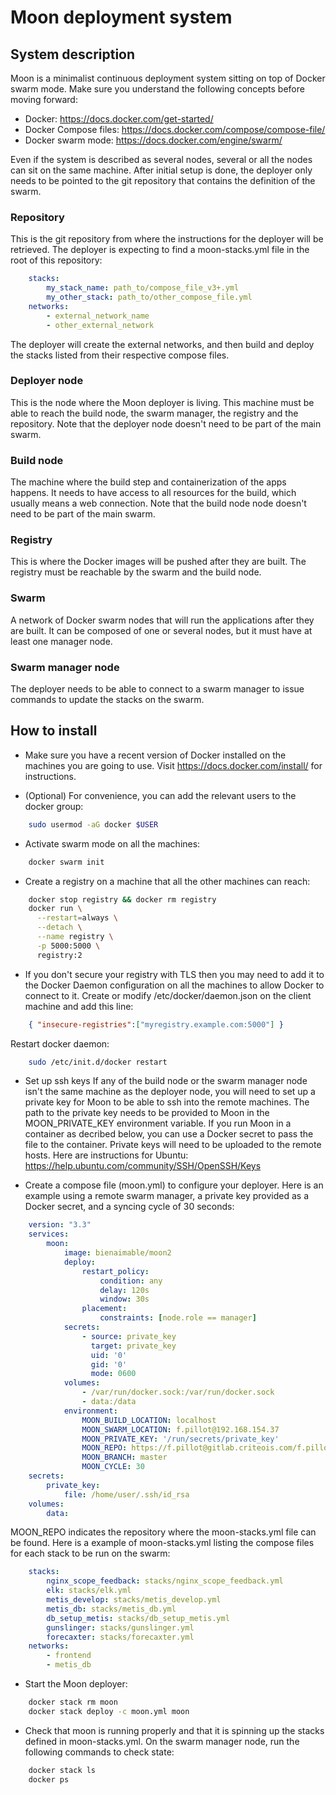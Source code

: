 # Moon deployment system
## System description
Moon is a minimalist continuous deployment system sitting on top of Docker swarm mode.
Make sure you understand the following concepts before moving forward:
* Docker: https://docs.docker.com/get-started/
* Docker Compose files: https://docs.docker.com/compose/compose-file/
* Docker swarm mode: https://docs.docker.com/engine/swarm/

Even if the system is described as several nodes, several or all the nodes can sit on the same machine.
After initial setup is done, the deployer only needs to be pointed to the git repository that contains the definition of the swarm.

### Repository
This is the git repository from where the instructions for the deployer will be retrieved. The deployer is expecting to find a moon-stacks.yml file in the root of this repository:
```yaml
    stacks:
        my_stack_name: path_to/compose_file_v3+.yml
        my_other_stack: path_to/other_compose_file.yml
    networks:
        - external_network_name
        - other_external_network
```
The deployer will create the external networks, and then build and deploy the stacks listed from their respective compose files. 

### Deployer node
This is the node where the Moon deployer is living.
This machine must be able to reach the build node, the swarm manager, the registry and the repository.
Note that the deployer node doesn't need to be part of the main swarm.

### Build node
The machine where the build step and containerization of the apps happens. 
It needs to have access to all resources for the build, which usually means a web connection.
Note that the build node node doesn't need to be part of the main swarm.

### Registry
This is where the Docker images will be pushed after they are built. 
The registry must be reachable by the swarm and the build node.

### Swarm
A network of Docker swarm nodes that will run the applications after they are built. 
It can be composed of one or several nodes, but it must have at least one manager node.

### Swarm manager node
The deployer needs to be able to connect to a swarm manager to issue commands to update the stacks on the swarm.




## How to install

- Make sure you have a recent version of Docker installed on the machines you are going to use. 
Visit https://docs.docker.com/install/ for instructions.

- (Optional) For convenience, you can add the relevant users to the docker group:
```bash
    sudo usermod -aG docker $USER
```

- Activate swarm mode on all the machines:
```bash
    docker swarm init
```

- Create a registry on a machine that all the other machines can reach:
```bash
    docker stop registry && docker rm registry
    docker run \
      --restart=always \
      --detach \
      --name registry \
      -p 5000:5000 \
      registry:2
```

- If you don't secure your registry with TLS then you may need to add it to the Docker Daemon configuration on all the machines to allow Docker to connect to it.
Create or modify /etc/docker/daemon.json on the client machine and add this line:
```json
    { "insecure-registries":["myregistry.example.com:5000"] }
```
Restart docker daemon:
```bash
    sudo /etc/init.d/docker restart
```

- Set up ssh keys
If any of the build node or the swarm manager node isn't the same machine as the deployer node, you will need to set up a private key for Moon to be able to ssh into the remote machines. 
The path to the private key needs to be provided to Moon in the MOON\_PRIVATE\_KEY environment variable. 
If you run Moon in a container as decribed below, you can use a Docker secret to pass the file to the container.
Private keys will need to be uploaded to the remote hosts.
Here are instructions for Ubuntu: https://help.ubuntu.com/community/SSH/OpenSSH/Keys



- Create a compose file (moon.yml) to configure your deployer. 
Here is an example using a remote swarm manager, a private key provided as a Docker secret, and a syncing cycle of 30 seconds:
```yaml
    version: "3.3"
    services:
        moon:
            image: bienaimable/moon2
            deploy:
                restart_policy:
                    condition: any
                    delay: 120s
                    window: 30s
                placement:
                    constraints: [node.role == manager]
            secrets:
                - source: private_key
                  target: private_key
                  uid: '0'
                  gid: '0'
                  mode: 0600
            volumes:
                - /var/run/docker.sock:/var/run/docker.sock
                - data:/data
            environment:
                MOON_BUILD_LOCATION: localhost
                MOON_SWARM_LOCATION: f.pillot@192.168.154.37
                MOON_PRIVATE_KEY: '/run/secrets/private_key'
                MOON_REPO: https://f.pillot@gitlab.criteois.com/f.pillot/swarm-configuration-itservers.git
                MOON_BRANCH: master
                MOON_CYCLE: 30
    secrets:
        private_key:
            file: /home/user/.ssh/id_rsa
    volumes:
        data:
```
MOON\_REPO indicates the repository where the moon-stacks.yml file can be found. 
Here is a example of moon-stacks.yml listing the compose files for each stack to be run on the swarm:
```yaml
    stacks:
        nginx_scope_feedback: stacks/nginx_scope_feedback.yml
        elk: stacks/elk.yml
        metis_develop: stacks/metis_develop.yml
        metis_db: stacks/metis_db.yml
        db_setup_metis: stacks/db_setup_metis.yml
        gunslinger: stacks/gunslinger.yml
        forecaxter: stacks/forecaxter.yml
    networks:
        - frontend
        - metis_db
```

- Start the Moon deployer:
```bash
    docker stack rm moon
    docker stack deploy -c moon.yml moon
```

- Check that moon is running properly and that it is spinning up the stacks defined in moon-stacks.yml.
On the swarm manager node, run the following commands to check state:
```bash
    docker stack ls
    docker ps
```
